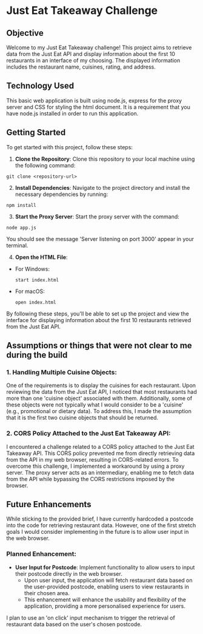 # Just Eat Takeaway Challenge

## Objective

Welcome to my Just Eat Takeaway challenge! This project aims to retrieve data from the Just Eat API and display information about the first 10 restaurants in an interface of my choosing. The displayed information includes the restaurant name, cuisines, rating, and address.

## Technology Used

This basic web application is built using node.js, express for the proxy server and CSS for styling the html document. It is a requirement that you have node.js installed in order to run this application. 

## Getting Started

To get started with this project, follow these steps:

1. **Clone the Repository**: Clone this repository to your local machine using the following command:
  ```
  git clone <repository-url>
  ```


2. **Install Dependencies**: Navigate to the project directory and install the necessary dependencies by running:
  ```
  npm install
  ```

3. **Start the Proxy Server**: Start the proxy server with the command:
  ```
  node app.js
  ```


You should see the message 'Server listening on port 3000' appear in your terminal.

4. **Open the HTML File**:
- For Windows:
  ```
  start index.html
  ```
- For macOS:
  ```
  open index.html
  ```

By following these steps, you'll be able to set up the project and view the interface for displaying information about the first 10 restaurants retrieved from the Just Eat API. 


## Assumptions or things that were not clear to me during the build

### 1. Handling Multiple Cuisine Objects:
One of the requirements is to display the cuisines for each restaurant. Upon reviewing the data from the Just Eat API, I noticed that most restaurants had more than one 'cuisine object' associated with them. Additionally, some of these objects were not typically what I would consider to be a 'cuisine' (e.g., promotional or dietary data). To address this, I made the assumption that it is the first two cuisine objects that should be returned.

### 2. CORS Policy Attached to the Just Eat Takeaway API:
I encountered a challenge related to a CORS policy attached to the Just Eat Takeaway API. This CORS policy prevented me from directly retrieving data from the API in my web browser, resulting in CORS-related errors. To overcome this challenge, I implemented a workaround by using a proxy server. The proxy server acts as an intermediary, enabling me to fetch data from the API while bypassing the CORS restrictions imposed by the browser.


## Future Enhancements

While sticking to the provided brief, I have currently hardcoded a postcode into the code for retrieving restaurant data. However, one of the first stretch goals I would consider implementing in the future is to allow user input in the web browser.

### Planned Enhancement:
- **User Input for Postcode**: Implement functionality to allow users to input their postcode directly in the web browser.
  - Upon user input, the application will fetch restaurant data based on the user-provided postcode, enabling users to view restaurants in their chosen area.
  - This enhancement will enhance the usability and flexibility of the application, providing a more personalised experience for users.

I plan to use an 'on click' input mechanism to trigger the retrieval of restaurant data based on the user's chosen postcode.

